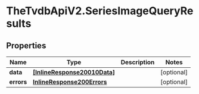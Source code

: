 # TheTvdbApiV2.SeriesImageQueryResults

## Properties
Name | Type | Description | Notes
------------ | ------------- | ------------- | -------------
**data** | [**[InlineResponse20010Data]**](InlineResponse20010Data.md) |  | [optional] 
**errors** | [**InlineResponse200Errors**](InlineResponse200Errors.md) |  | [optional] 


